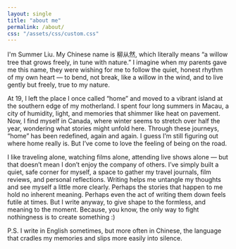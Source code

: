 ```yaml
---
layout: single
title: "about me"
permalink: /about/
css: "/assets/css/custom.css"
---
```


<link href="https://fonts.googleapis.com/css2?family=Noto+Serif+SC&display=swap" rel="stylesheet">

<style>
  .page__content p {
    font-size: 0.75rem;
    line-height: 1.7;
    color: #444444;
    font-family: "Noto Serif SC", "PingFang SC", "Microsoft YaHei", serif;
  }

  h1.page__title {
    font-family: "Noto Serif SC", "PingFang SC", "Microsoft YaHei", serif;
    font-weight: 600;
  }
</style>


I'm Summer Liu. My Chinese name is 柳从然, which literally means “a willow tree that grows freely, in tune with nature.” I imagine when my parents gave me this name, they were wishing for me to follow the quiet, honest rhythm of my own heart — to bend, not break, like a willow in the wind, and to live gently but freely, true to my nature.

At 19, I left the place I once called “home” and moved to a vibrant island at the southern edge of my motherland. I spent four long summers in Macau, a city of humidity, light, and memories that shimmer like heat on pavement. Now, I find myself in Canada, where winter seems to stretch over half the year, wondering what stories might unfold here. Through these journeys, “home” has been redefined, again and again. I guess I’m still figuring out where home really is. But I’ve come to love the feeling of being on the road.

I like traveling alone, watching films alone, attending live shows alone — but that doesn’t mean I don’t enjoy the company of others.
I’ve simply built a quiet, safe corner for myself, a space to gather my travel journals, film reviews, and personal reflections. Writing helps me untangle my thoughts and see myself a little more clearly.
Perhaps the stories that happen to me hold no inherent meaning.
Perhaps even the act of writing them down feels futile at times.
But I write anyway, to give shape to the formless, and meaning to the moment.
Because, you know, the only way to fight nothingness is to create something :) 

P.S. I write in English sometimes, but more often in Chinese, the language that cradles my memories and slips more easily into silence.
